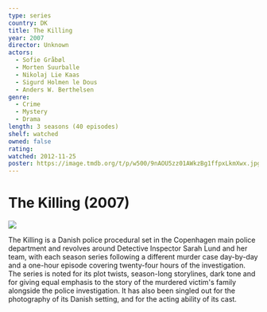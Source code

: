```yaml
---
type: series
country: DK
title: The Killing
year: 2007
director: Unknown
actors:
  - Sofie Gråbøl
  - Morten Suurballe
  - Nikolaj Lie Kaas
  - Sigurd Holmen le Dous
  - Anders W. Berthelsen
genre:
  - Crime
  - Mystery
  - Drama
length: 3 seasons (40 episodes)
shelf: watched
owned: false
rating:
watched: 2012-11-25
poster: https://image.tmdb.org/t/p/w500/9nAOU5zz01AWkzBg1ffpxLkmXwx.jpg
---
```


# The Killing (2007)

![](https://image.tmdb.org/t/p/w500/9nAOU5zz01AWkzBg1ffpxLkmXwx.jpg)

The Killing is a Danish police procedural set in the Copenhagen main police department and revolves around Detective Inspector Sarah Lund and her team, with each season series following a different murder case day-by-day and a one-hour episode covering twenty-four hours of the investigation. The series is noted for its plot twists, season-long storylines, dark tone and for giving equal emphasis to the story of the murdered victim's family alongside the police investigation. It has also been singled out for the photography of its Danish setting, and for the acting ability of its cast.